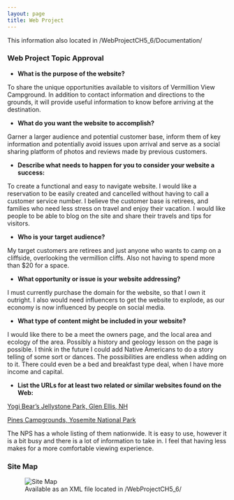 ```yaml
---
layout: page
title: Web Project
---
```


<p class="message">
  This information also located in /WebProjectCH5_6/Documentation/
</p>



### Web Project Topic Approval

- **What is the purpose of the website?**

To share the unique opportunities available to visitors of Vermillion View Campground. In addition to contact information and directions to the grounds, it will provide useful information to know before arriving at the destination.

- **What do you want the website to accomplish?**

Garner a larger audience and potential customer base, inform them of key information and potentially avoid issues upon arrival and serve as a social sharing platform of photos and reviews made by previous customers.

- **Describe what needs to happen for you to consider your website a success:**

To create a functional and easy to navigate website. I would like a reservation to be easily created and cancelled without having to call a customer service number. I believe the customer base is retirees, and families who need less stress on travel and enjoy their vacation. I would like people to be able to blog on the site and share their travels and tips for visitors.

- **Who is your target audience?**

My target customers are retirees and just anyone who wants to camp on a cliffside, overlooking the vermillion cliffs. Also not having to spend more than $20 for a space.

- **What opportunity or issue is your website addressing?**

I must currently purchase the domain for the website, so that I own it outright. I also would need influencers to get the website to explode, as our economy is now influenced by people on social media.

- **What type of content might be included in your website?**

I would like there to be a meet the owners page, and the local area and ecology of the area. Possibly a history and geology lesson on the page is possible. I think in the future I could add Native Americans to do a story telling of some sort or dances. The possibilities are endless when adding on to it. There could even be a bed and breakfast type deal, when I have more income and capital.

- **List the URLs for at least two related or similar websites found on the Web:**

[Yogi Bear’s Jellystone Park, Glen Ellis, NH](https://www.campjellystone.com)

[Pines Campgrounds, Yosemite National Park](https://www.nps.gov/yose/planyourvisit/pinescampgrounds.htm)

The NPS has a whole listing of them nationwide. It is easy to use, however it is a bit busy and there is a lot of information to take in. I feel that having less makes for a more comfortable viewing experience.

### Site Map

<figure>
  <img src="/documentation/sitemap.jpg" alt="Site Map">
  <figcaption>Available as an XML file located in /WebProjectCH5_6/</figcaption>
</figure>

